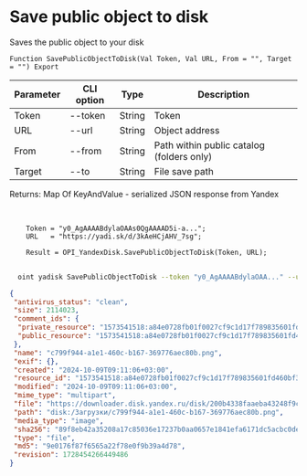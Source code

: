 ﻿---
sidebar_position: 6
---

# Save public object to disk
 Saves the public object to your disk



`Function SavePublicObjectToDisk(Val Token, Val URL, From = "", Target = "") Export`

  | Parameter | CLI option | Type | Description |
  |-|-|-|-|
  | Token | --token | String | Token |
  | URL | --url | String | Object address |
  | From | --from | String | Path within public catalog (folders only) |
  | Target | --to | String | File save path |

  
  Returns:  Map Of KeyAndValue - serialized JSON response from Yandex

<br/>




```bsl title="Code example"
    Token = "y0_AgAAAABdylaOAAs0QgAAAAD5i-a...";
    URL   = "https://yadi.sk/d/3kAeHCjAHV_7sg";

    Result = OPI_YandexDisk.SavePublicObjectToDisk(Token, URL);
```



```sh title="CLI command example"
    
  oint yadisk SavePublicObjectToDisk --token "y0_AgAAAABdylaOAA..." --url "https://disk.yandex.by/i/txwzakUVtxgjoQ" --from %from% --to %to%

```

```json title="Result"
{
 "antivirus_status": "clean",
 "size": 2114023,
 "comment_ids": {
  "private_resource": "1573541518:a84e0728fb01f0027cf9c1d17f789835601fd460bf3ad4a1fb0fc8ddb4b6fd30",
  "public_resource": "1573541518:a84e0728fb01f0027cf9c1d17f789835601fd460bf3ad4a1fb0fc8ddb4b6fd30"
 },
 "name": "c799f944-a1e1-460c-b167-369776aec80b.png",
 "exif": {},
 "created": "2024-10-09T09:11:06+03:00",
 "resource_id": "1573541518:a84e0728fb01f0027cf9c1d17f789835601fd460bf3ad4a1fb0fc8ddb4b6fd30",
 "modified": "2024-10-09T09:11:06+03:00",
 "mime_type": "multipart",
 "file": "https://downloader.disk.yandex.ru/disk/200b4338faaeba43248f9caf757082b27048ac80701312e53ac6eeac130e0205/670656bb/gwThwhLBKYvLhQCNnqAHikawF6ofeh69S2Q-9g1T5IGPQ-vmmg5ho0UNlym1cYvMYt55yWUwrNHLEwnJN27VGg%3D%3D?uid=1573541518&filename=c799f944-a1e1-460c-b167-369776aec80b.png&disposition=attachment&hash=&limit=0&content_type=multipart&owner_uid=1573541518&fsize=2114023&hid=03d7263840468e281bd0b238a26e7d0d&media_type=image&tknv=v2&etag=9e0176f87f6565a22f78e0f9b39a4d78",
 "path": "disk:/Загрузки/c799f944-a1e1-460c-b167-369776aec80b.png",
 "media_type": "image",
 "sha256": "89f8eb42a35208a17c85036e17237b0aa0657e1841efa6171dc5acbc0dea9e18",
 "type": "file",
 "md5": "9e0176f87f6565a22f78e0f9b39a4d78",
 "revision": 1728454266449486
}
```
